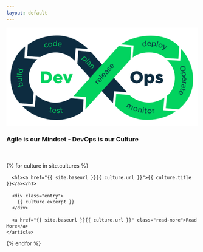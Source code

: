 ```yaml
---
layout: default
---
```


<p align="center">
<img width="600" src="/images/devops8.png">
<br><h3>Agile is our Mindset - DevOps is our Culture</h3>
</p>
<br>
<br>

<div class="cultures">
  {% for culture in site.cultures %}
    <article class="culture">

      <h1><a href="{{ site.baseurl }}{{ culture.url }}">{{ culture.title }}</a></h1>

      <div class="entry">
        {{ culture.excerpt }}
      </div>

      <a href="{{ site.baseurl }}{{ culture.url }}" class="read-more">Read More</a>
    </article>
  {% endfor %}
</div>